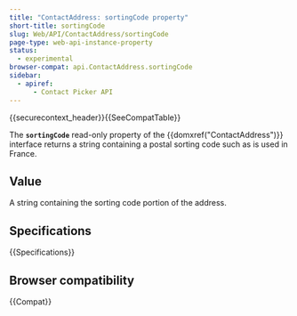 ```yaml
---
title: "ContactAddress: sortingCode property"
short-title: sortingCode
slug: Web/API/ContactAddress/sortingCode
page-type: web-api-instance-property
status:
  - experimental
browser-compat: api.ContactAddress.sortingCode
sidebar:
  - apiref:
      - Contact Picker API
---
```


{{securecontext_header}}{{SeeCompatTable}}

The **`sortingCode`** read-only property of the {{domxref("ContactAddress")}} interface returns a string containing a postal sorting code such as is used in France.

## Value

A string containing the sorting code portion of the address.

## Specifications

{{Specifications}}

## Browser compatibility

{{Compat}}
